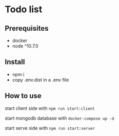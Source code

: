 # Todo list

## Prerequisites

* docker
* node ^10.7.0

## Install

* npm i
* copy .env.dist in a .env file

## How to use

start client side with `npm run start:client`

start mongodb database with `docker-compose up -d`

start serve side with `npm run start:server`
